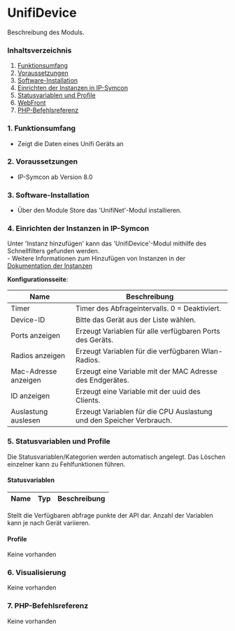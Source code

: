 # UnifiDevice
Beschreibung des Moduls.

### Inhaltsverzeichnis

1. [Funktionsumfang](#1-funktionsumfang)
2. [Voraussetzungen](#2-voraussetzungen)
3. [Software-Installation](#3-software-installation)
4. [Einrichten der Instanzen in IP-Symcon](#4-einrichten-der-instanzen-in-ip-symcon)
5. [Statusvariablen und Profile](#5-statusvariablen-und-profile)
6. [WebFront](#6-webfront)
7. [PHP-Befehlsreferenz](#7-php-befehlsreferenz)

### 1. Funktionsumfang

* Zeigt die Daten eines Unifi Geräts an

### 2. Voraussetzungen

- IP-Symcon ab Version 8.0

### 3. Software-Installation

* Über den Module Store das 'UnifiNet'-Modul installieren.

### 4. Einrichten der Instanzen in IP-Symcon

 Unter 'Instanz hinzufügen' kann das 'UnifiDevice'-Modul mithilfe des Schnellfilters gefunden werden.  
	- Weitere Informationen zum Hinzufügen von Instanzen in der [Dokumentation der Instanzen](https://www.symcon.de/service/dokumentation/konzepte/instanzen/#Instanz_hinzufügen)

__Konfigurationsseite__:

Name     | Beschreibung
-------- | ------------------
Timer    | Timer des Abfrageintervalls. 0 = Deaktiviert.
Device-ID | Bitte das Gerät aus der Liste wählen. 
Ports anzeigen | Erzeugt Variablen für alle verfügbaren Ports des Geräts.
Radios anzeigen | Erzeugt Variablen für die verfügbaren Wlan-Radios.
Mac-Adresse anzeigen | Erzeugt eine Variable mit der MAC Adresse des Endgerätes.
ID anzeigen | Erzeugt eine Variable mit der uuid des Clients.
Auslastung auslesen | Erzeugt Variablen für die CPU Auslastung und den Speicher Verbrauch.
### 5. Statusvariablen und Profile

Die Statusvariablen/Kategorien werden automatisch angelegt. Das Löschen einzelner kann zu Fehlfunktionen führen.

#### Statusvariablen

Name   | Typ     | Beschreibung
------ | ------- | ------------
Stellt die Verfügbaren abfrage punkte der API dar. 
Anzahl der Variablen kann je nach Gerät variieren.

#### Profile

Keine vorhanden

### 6. Visualisierung

Keine vorhanden

### 7. PHP-Befehlsreferenz

Keine vorhanden
